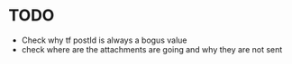 # TODO

- Check why tf postId is always a bogus value
- check where are the attachments are going and why they are not sent